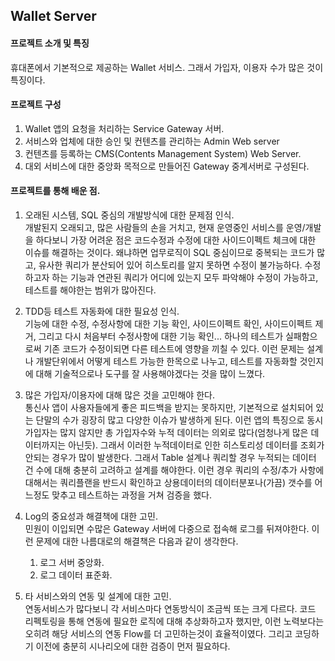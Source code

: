## Wallet Server

#### 프로젝트 소개 및 특징
휴대폰에서 기본적으로 제공하는 Wallet 서비스. 그래서 가입자, 이용자 수가 많은 것이 특징이다.

#### 프로젝트 구성
1. Wallet 앱의 요청을 처리하는 Service Gateway 서버.
2. 서비스와 업체에 대한 승인 및 컨텐츠를 관리하는 Admin Web server
3. 컨텐츠를 등록하는 CMS(Contents Management System) Web Server.
4. 대외 서비스에 대한 중앙화 목적으로 만들어진 Gateway 중계서버로 구성된다.

#### 프로젝트를 통해 배운 점.  
1. 오래된 시스템, SQL 중심의 개발방식에 대한 문제점 인식.  
 개발된지 오래되고, 많은 사람들의 손을 거치고, 현재 운영중인 서비스를 운영/개발을 하다보니 가장 어려운 점은 코드수정과 수정에 대한 사이드이펙트 체크에 대한 이슈를 해결하는 것이다. 왜냐하면 업무로직이 SQL 중심이므로 중복되는 코드가 많고, 유사한 쿼리가 분산되어 있어 히스토리를 알지 못하면 수정이 불가능하다. 수정하고자 하는 기능과 연관된 쿼리가 어디에 있는지 모두 파악해야 수정이 가능하고, 테스트를 해야한는 범위가 많아진다.

2. TDD등 테스트 자동화에 대한 필요성 인식.  
 기능에 대한 수정, 수정사항에 대한 기능 확인, 사이드이펙트 확인, 사이드이펙트 제거, 그리고 다시 처음부터 수정사항에 대한 기능 확인... 하나의 테스트가 실패함으로써 기존 코드가 수정이되면 다른 테스트에 영향을 끼칠 수 있다. 이런 문제는 설계나 개발단위에서 어떻게 테스트 가능한 한목으로 나누고, 테스트를 자동화할 것인지에 대해 기술적으로나 도구를 잘 사용해야겠다는 것을 많이 느꼈다.

3. 많은 가입자/이용자에 대해 많은 것을 고민해야 한다.  
 통신사 앱이 사용자들에게 좋은 피드백을 받지는 못하지만, 기본적으로 설치되어 있는 단말의 수가 굉장히 많고 다양한 이슈가 발생하게 된다. 이런 앱의 특징으로 동시가입자는 많지 않지만 총 가입자수와 누적 데이터는 의외로 많다(엄청나게 많은 데이터까지는 아닌듯). 그래서 이러한 누적데이터로 인한 히스토리성 데이터를 조회가 안되는 경우가 많이 발생한다. 그래서 Table 설계나 쿼리할 경우 누적되는 데이터 건 수에 대해 충분히 고려하고 설계를 해야한다. 이런 경우 쿼리의 수정/추가 사항에 대해서는 쿼리플랜을 반드시 확인하고 상용데이터의 데이터분포나(가끔) 갯수를 어느정도 맞추고 테스트하는 과정을 거쳐 검증을 했다.
 
4. Log의 중요성과 해결책에 대한 고민.  
 민원이 이입되면 수많은 Gateway 서버에 다중으로 접속해 로그를 뒤져야한다. 이런 문제에 대한 나름대로의 해결책은 다음과 같이 생각한다.
    1. 로그 서버 중앙화.
    2. 로그 데이터 표준화.  

5. 타 서비스와의 연동 및 설계에 대한 고민.  
 연동서비스가 많다보니 각 서비스마다 연동방식이 조금씩 또는 크게 다르다. 코드 리펙토링을 통해 연동에 필요한 로직에 대해 추상화하고자 했지만, 이런 노력보다는 오히려 해당 서비스의 연동 Flow를 더 고민하는것이 효율적이였다. 그리고 코딩하기 이전에 충분히 시나리오에 대한 검증이 먼저 필요하다.
